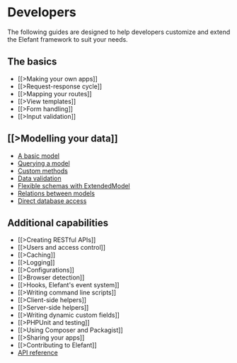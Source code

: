 # Developers

The following guides are designed to help developers customize and extend the
Elefant framework to suit your needs.

## The basics

* [[>Making your own apps]]
* [[>Request-response cycle]]
* [[>Mapping your routes]]
* [[>View templates]]
* [[>Form handling]]
* [[>Input validation]]

## [[>Modelling your data]]

* [A basic model](/docs/2.0/developers/modelling-your-data#a-basic-model)
* [Querying a model](/docs/2.0/developers/modelling-your-data#querying-a-model)
* [Custom methods](/docs/2.0/developers/modelling-your-data#custom-methods)
* [Data validation](/docs/2.0/developers/modelling-your-data#data-validation)
* [Flexible schemas with ExtendedModel](/docs/2.0/developers/modelling-your-data#flexible-schemas-with-extendedmodel)
* [Relations between models](/docs/2.0/developers/modelling-your-data#relations-between-models)
* [Direct database access](/docs/2.0/developers/modelling-your-data#direct-database-access)

## Additional capabilities

* [[>Creating RESTful APIs]]
* [[>Users and access control]]
* [[>Caching]]
* [[>Logging]]
* [[>Configurations]]
* [[>Browser detection]]
* [[>Hooks, Elefant's event system]]
* [[>Writing command line scripts]]
* [[>Client-side helpers]]
* [[>Server-side helpers]]
* [[>Writing dynamic custom fields]]
* [[>PHPUnit and testing]]
* [[>Using Composer and Packagist]]
* [[>Sharing your apps]]
* [[>Contributing to Elefant]]
* [API reference](https://www.elefantcms.com/visor)

